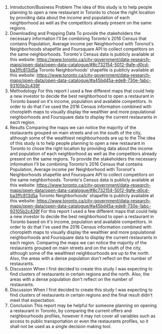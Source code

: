 1) Introduction/Business Problem
The idea of this study is to help people planning to open a new restaurant in Toronto to chose the right location by providing data about the income and population of each neighborhood as well as the competitors already present on the same regions.
2) Downloading and Prepping Data
To provide the stakeholders the necessary information I'll be combining Toronto's 2016 Census that contains Population, Average income per Neighborhood with Toronot's Neighborhoods shapefile and Foursquare API to collect competitors on the same neighborhoods.
Toronto's Census data is publicly available at this website: https://www.toronto.ca/city-government/data-research-maps/open-data/open-data-catalogue/#8c732154-5012-9afe-d0cd-ba3ffc813d5a
Toronto Neighborhoods' shapefile is publicly available at this website: https://www.toronto.ca/city-government/data-research-maps/open-data/open-data-catalogue/#a45bd45a-ede8-730e-1abc-93105b2c439f
3) Methodology
For this report I used a few different maps that could help a new investor to decide the best neighborhood to open a restaurant in Toronto based on it's income, population and available competitors. In order to do that I've used the 2016 Census information combined with choropleth maps to visually display the wealthier and more populational neighborhoods and Foursquare data to display the current restaurants in each region.
4) Results
Comparing the maps we can notice the majority of the restaurants grouped on main streets and on the south of the city, although some of the wealthiest neighbourhoods are up to the The idea of this study is to help people planning to open a new restaurant in Toronto to chose the right location by providing data about the income and population of each neighborhood as well as the competitors already present on the same regions.
To provide the stakeholders the necessary information I'll be combining Toronto's 2016 Census that contains Population, Average income per Neighborhood with Toronot's Neighborhoods shapefile and Foursquare API to collect competitors on the same neighborhoods.
Toronto's Census data is publicly available at this website: https://www.toronto.ca/city-government/data-research-maps/open-data/open-data-catalogue/#8c732154-5012-9afe-d0cd-ba3ffc813d5a
Toronto Neighborhoods' shapefile is publicly available at this website: https://www.toronto.ca/city-government/data-research-maps/open-data/open-data-catalogue/#a45bd45a-ede8-730e-1abc-93105b2c439f
For this report I used a few different maps that could help a new investor to decide the best neighborhood to open a restaurant in Toronto based on it's income, population and available competitors. In order to do that I've used the 2016 Census information combined with choropleth maps to visually display the wealthier and more populational neighborhoods and Foursquare data to display the current restaurants in each region.
Comparing the maps we can notice the majority of the restaurants grouped on main streets and on the south of the city, although some of the wealthiest neighbourhoods are up to the north. Also, the areas with a dense population don't reflect on the number of restaurants.
5) Discussion
When I first decided to create this study I was expecting to find clusters of restaurants in certain regions and the 
north. Also, the areas with a dense population don't reflect on the number of restaurants.
5) Discussion
When I first decided to create this study I was expecting to find clusters of restaurants in certain regions and the final result didn't meet that expectation.
6) Conclusion
This report may be helpful for someone planning on opening a restaurant in Toronto, by comparing the current offers and neighbourhoods profiles, however it may not cover all variables such as access to public transportation or even the restaurants profiles, so it shall not be used as a single decision making tool.


